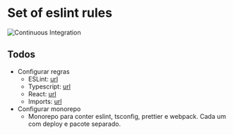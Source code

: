 # Set of eslint rules

![Continuous Integration](https://github.com/Vetnow-Management/eslint-config/workflows/Continuous%20Integration/badge.svg)

## Todos

- Configurar regras
  - ESLint: [url](https://eslint.org/docs/rules)
  - Typescript: [url](https://github.com/typescript-eslint/typescript-eslint/tree/master/packages/eslint-plugin)
  - React: [url](https://github.com/yannickcr/eslint-plugin-react)
  - Imports: [url](https://github.com/benmosher/eslint-plugin-import)
- Configurar monorepo
  - Monorepo para conter eslint, tsconfig, prettier e webpack.
   Cada um com deploy e pacote separado.


